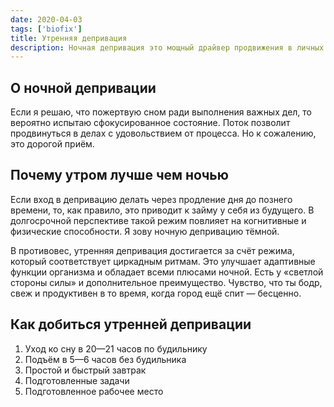```yaml
---
date: 2020-04-03
tags: ['biofix']
title: Утренняя депривация
description: Ночная депривация это мощный драйвер продвижения в личных делах. Об этом знают многие, как и о побочных эффектах. Я открыл для себя светлую сторону этого состояния, которая лучше даже если сложнее в достижении.
---
```


## О ночной депривации

Если я решаю, что пожертвую сном ради выполнения важных дел, то вероятно испытаю сфокусированное состояние. Поток позволит продвинуться в делах с удовольствием от процесса. Но к сожалению, это дорогой приём.

## Почему утром лучше чем ночью

Если вход в депривацию делать через продление дня до познего времени, то, как правило, это приводит к займу у себя из будущего. В долгосрочной перспективе такой режим повлияет на когнитивные и физические способности. Я зову ночную депривацию тёмной.

В противовес, утренняя депривация достигается за счёт режима, который соответствует циркадным ритмам. Это улучшает адаптивные функции организма и обладает всеми плюсами ночной. Есть у «светлой стороны силы» и дополнительное преимущество. Чувство, что ты бодр, свеж и продуктивен в то время, когда город ещё спит — бесценно.

## Как добиться утренней депривации

1. Уход ко сну в 20—21 часов по будильнику
1. Подъём в 5—6 часов без будильника
1. Простой и быстрый завтрак
1. Подготовленные задачи
1. Подготовленное рабочее место

